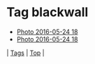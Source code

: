 <!--
title: Tag blackwall
date: 2020-06-28T15:26:58.721Z
tags:
-->
# Tag blackwall

 * [Photo 2016-05-24 18](144866489077.md)
 * [Photo 2016-05-24 18](144866495719.md)

| [Tags](tags.md) | [Top](index.md) |
